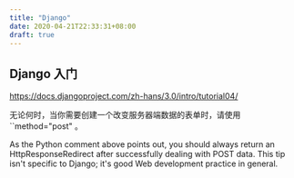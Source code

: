 ```yaml
---
title: "Django"
date: 2020-04-21T22:33:31+08:00
draft: true
---
```


## Django 入门

https://docs.djangoproject.com/zh-hans/3.0/intro/tutorial04/

无论何时，当你需要创建一个改变服务器端数据的表单时，请使用 ``method="post" 。

As the Python comment above points out, you should always return an HttpResponseRedirect after successfully dealing with POST data. This tip isn't specific to Django; it's good Web development practice in general.